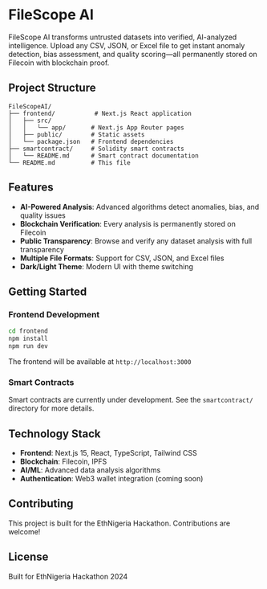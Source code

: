 # FileScope AI

FileScope AI transforms untrusted datasets into verified, AI-analyzed intelligence. Upload any CSV, JSON, or Excel file to get instant anomaly detection, bias assessment, and quality scoring—all permanently stored on Filecoin with blockchain proof.

## Project Structure

```
FileScopeAI/
├── frontend/           # Next.js React application
│   ├── src/
│   │   └── app/       # Next.js App Router pages
│   ├── public/        # Static assets
│   └── package.json   # Frontend dependencies
├── smartcontract/     # Solidity smart contracts
│   └── README.md      # Smart contract documentation
└── README.md          # This file
```

## Features

- **AI-Powered Analysis**: Advanced algorithms detect anomalies, bias, and quality issues
- **Blockchain Verification**: Every analysis is permanently stored on Filecoin
- **Public Transparency**: Browse and verify any dataset analysis with full transparency
- **Multiple File Formats**: Support for CSV, JSON, and Excel files
- **Dark/Light Theme**: Modern UI with theme switching

## Getting Started

### Frontend Development

```bash
cd frontend
npm install
npm run dev
```

The frontend will be available at `http://localhost:3000`

### Smart Contracts

Smart contracts are currently under development. See the `smartcontract/` directory for more details.

## Technology Stack

- **Frontend**: Next.js 15, React, TypeScript, Tailwind CSS
- **Blockchain**: Filecoin, IPFS
- **AI/ML**: Advanced data analysis algorithms
- **Authentication**: Web3 wallet integration (coming soon)

## Contributing

This project is built for the EthNigeria Hackathon. Contributions are welcome!

## License

Built for EthNigeria Hackathon 2024 